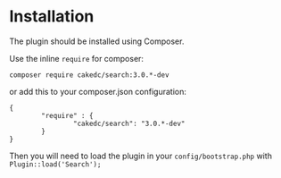 Installation
============

The plugin should be installed using Composer.

Use the inline `require` for composer:
```
composer require cakedc/search:3.0.*-dev
```

or add this to your composer.json configuration:
```
{
        "require" : {
                "cakedc/search": "3.0.*-dev"
        }
}
```

Then you will need to load the plugin in your `config/bootstrap.php` with `Plugin::load('Search');`
